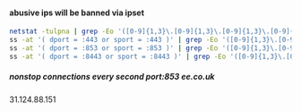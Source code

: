 #### abusive ips will be banned via ipset

```sh
netstat -tulpna | grep -Eo '([0-9]{1,3}\.[0-9]{1,3}\.[0-9]{1,3}\.[0-9]{1,3})' | cut -d '.' -f 1-4 | sort | uniq -c | sort
ss -at '( dport = :443 or sport = :443 )' | grep -Eo '([0-9]{1,3}\.[0-9]{1,3}\.[0-9]{1,3}\.[0-9]{1,3})' | cut -d '.' -f 1-3 | sort | uniq -c | sort
ss -at '( dport = :853 or sport = :853 )' | grep -Eo '([0-9]{1,3}\.[0-9]{1,3}\.[0-9]{1,3}\.[0-9]{1,3})' | cut -d '.' -f 1-3 | sort | uniq -c | sort
ss -at '( dport = :8443 or sport = :8443 )' | grep -Eo '([0-9]{1,3}\.[0-9]{1,3}\.[0-9]{1,3}\.[0-9]{1,3})' | cut -d '.' -f 1-3 | sort | uniq -c | sort
```

##### nonstop connections every second port:853 ee.co.uk
31.124.88.151
